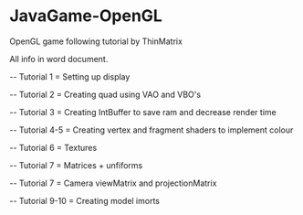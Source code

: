 # JavaGame-OpenGL
OpenGL game following tutorial by ThinMatrix

All info in word document.

-- Tutorial 1 = Setting up display

-- Tutorial 2 = Creating quad using VAO and VBO's

-- Tutorial 3 = Creating IntBuffer to save ram and decrease render time

-- Tutorial 4-5 = Creating vertex and fragment shaders to implement colour

-- Tutorial 6 = Textures

-- Tutorial 7 = Matrices + unfiforms

-- Tutorial 7 = Camera viewMatrix and projectionMatrix

-- Tutorial 9-10 = Creating model imorts
